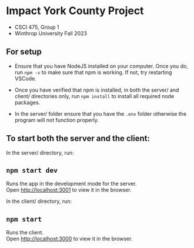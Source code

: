 # Impact York County Project
- CSCI 475, Group 1
- Winthrop University Fall 2023

## For setup

- Ensure that you have NodeJS installed on your computer. Once you do, run `npm -v` to make sure that npm is working. If not, try restarting VSCode.

- Once you have verified that npm is installed, in both the server/ and client/ directories only, run `npm install` to install all required node packages.

- In the server/ folder ensure that you have the `.env` folder otherwise the program will not function properly.

## To start both the server and the client:

In the server/ directory, run:

## `npm start dev`

Runs the app in the development mode for the server.<br>
Open [http://localhost:3001](http://localhost:3001) to view it in the browser.

In the client/ directory, run:

## `npm start`

Runs the client.<br>
Open [http://localhost:3000](http://localhost:3000) to view it in the browser.